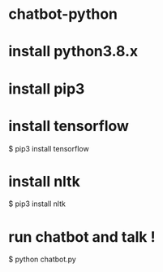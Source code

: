 # chatbot-python
# install python3.8.x
# install pip3
# install tensorflow
$ pip3 install tensorflow
# install nltk
$ pip3 install nltk
# run chatbot and talk !
$ python chatbot.py